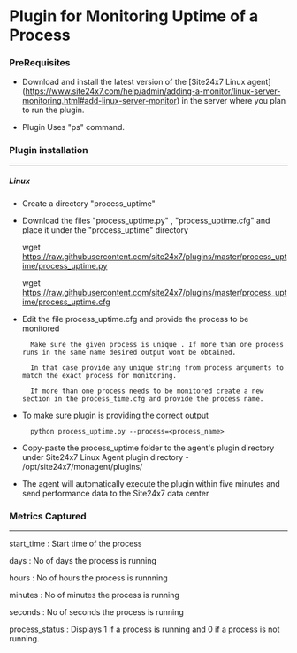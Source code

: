 Plugin for Monitoring Uptime of a Process
=========================================

### PreRequisites

- Download and install the latest version of the [Site24x7 Linux agent] (https://www.site24x7.com/help/admin/adding-a-monitor/linux-server-monitoring.html#add-linux-server-monitor) in the server where you plan to run the plugin. 

- Plugin Uses "ps" command.

### Plugin installation
---
##### Linux 

- Create a directory "process_uptime"

- Download the files "process_uptime.py" , "process_uptime.cfg" and place it under the "process_uptime" directory
  
  wget https://raw.githubusercontent.com/site24x7/plugins/master/process_uptime/process_uptime.py

  wget https://raw.githubusercontent.com/site24x7/plugins/master/process_uptime/process_uptime.cfg
	
- Edit the file process_uptime.cfg and provide the process to be monitored

        Make sure the given process is unique . If more than one process runs in the same name desired output wont be obtained.

        In that case provide any unique string from process arguments to match the exact process for monitoring.

        If more than one process needs to be monitored create a new section in the process_time.cfg and provide the process name.

- To make sure plugin is providing the correct output

        python process_uptime.py --process=<process_name>
 
- Copy-paste the process_uptime folder to the agent's plugin directory  under Site24x7 Linux Agent plugin directory - /opt/site24x7/monagent/plugins/
  
- The agent will automatically execute the plugin within five minutes and send performance data to the Site24x7 data center


### Metrics Captured
---

start_time : Start time of the process

days : No of days the process is running

hours : No of hours the process is runnning

minutes : No of minutes the process is running

seconds : No of seconds the process is running

process_status : Displays 1 if a process is running and 0 if a process is not running.
